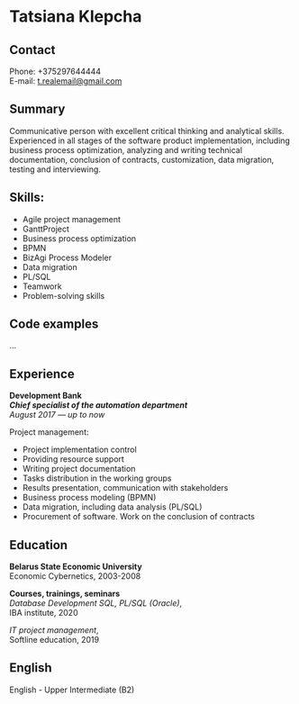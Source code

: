 # Tatsiana Klepcha

## Contact
Phone: 
+375297644444  
E-mail: 
t.realemail@gmail.com 
  
## Summary  
Communicative person with excellent critical thinking and analytical skills. Experienced in all stages of the software product implementation, including business process optimization, analyzing and writing technical documentation, conclusion of contracts, customization, data migration, testing and interviewing.

## Skills:  
- Agile project management  
- GanttProject  
- Business process optimization  
- BPMN  
- BizAgi Process Modeler  
- Data migration  
- PL/SQL  
- Teamwork  
- Problem-solving skills  

## Code examples
...
  
## Experience
**Development Bank**  
**_Chief specialist of the automation department_**  
_August 2017 — up to now_

Project management:  
- Project implementation control  
- Providing resource support  
- Writing project documentation  
- Tasks distribution in the working groups  
- Results presentation, communication with stakeholders  
- Business process modeling (BPMN)  
- Data migration, including data analysis (PL/SQL)  
- Procurement of software. Work on the conclusion of contracts  
  
## Education 
**Belarus State Economic University**  
Economic Cybernetics, 2003-2008 

**Courses, trainings, seminars**  
_Database Development SQL, PL/SQL (Oracle)_,  
IBA institute, 2020  

_IT project management_,  
Softline education, 2019

## English  
English - Upper Intermediate (B2)  


